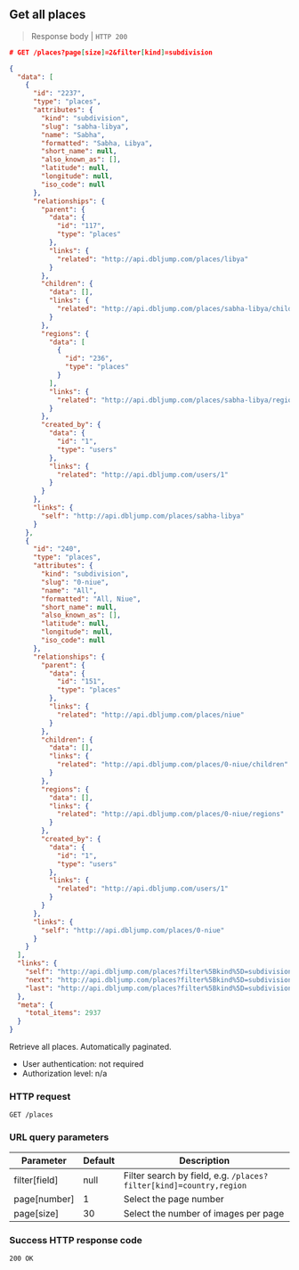 ## <a name="places_index"></a>Get all places

> Response body | `HTTP 200`

```JSON
# GET /places?page[size]=2&filter[kind]=subdivision

{
  "data": [
    {
      "id": "2237",
      "type": "places",
      "attributes": {
        "kind": "subdivision",
        "slug": "sabha-libya",
        "name": "Sabha",
        "formatted": "Sabha, Libya",
        "short_name": null,
        "also_known_as": [],
        "latitude": null,
        "longitude": null,
        "iso_code": null
      },
      "relationships": {
        "parent": {
          "data": {
            "id": "117",
            "type": "places"
          },
          "links": {
            "related": "http://api.dbljump.com/places/libya"
          }
        },
        "children": {
          "data": [],
          "links": {
            "related": "http://api.dbljump.com/places/sabha-libya/children"
          }
        },
        "regions": {
          "data": [
            {
              "id": "236",
              "type": "places"
            }
          ],
          "links": {
            "related": "http://api.dbljump.com/places/sabha-libya/regions"
          }
        },
        "created_by": {
          "data": {
            "id": "1",
            "type": "users"
          },
          "links": {
            "related": "http://api.dbljump.com/users/1"
          }
        }
      },
      "links": {
        "self": "http://api.dbljump.com/places/sabha-libya"
      }
    },
    {
      "id": "240",
      "type": "places",
      "attributes": {
        "kind": "subdivision",
        "slug": "0-niue",
        "name": "All",
        "formatted": "All, Niue",
        "short_name": null,
        "also_known_as": [],
        "latitude": null,
        "longitude": null,
        "iso_code": null
      },
      "relationships": {
        "parent": {
          "data": {
            "id": "151",
            "type": "places"
          },
          "links": {
            "related": "http://api.dbljump.com/places/niue"
          }
        },
        "children": {
          "data": [],
          "links": {
            "related": "http://api.dbljump.com/places/0-niue/children"
          }
        },
        "regions": {
          "data": [],
          "links": {
            "related": "http://api.dbljump.com/places/0-niue/regions"
          }
        },
        "created_by": {
          "data": {
            "id": "1",
            "type": "users"
          },
          "links": {
            "related": "http://api.dbljump.com/users/1"
          }
        }
      },
      "links": {
        "self": "http://api.dbljump.com/places/0-niue"
      }
    }
  ],
  "links": {
    "self": "http://api.dbljump.com/places?filter%5Bkind%5D=subdivision&page%5Bnumber%5D=1&page%5Bsize%5D=2",
    "next": "http://api.dbljump.com/places?filter%5Bkind%5D=subdivision&page%5Bnumber%5D=2&page%5Bsize%5D=2",
    "last": "http://api.dbljump.com/places?filter%5Bkind%5D=subdivision&page%5Bnumber%5D=1321&page%5Bsize%5D=2"
  },
  "meta": {
    "total_items": 2937
  }
}
```

Retrieve all places. Automatically paginated.

* User authentication: not required
* Authorization level: n/a

### HTTP request

`GET /places`

### URL query parameters

Parameter | Default | Description
--------- | ------- | -----------
filter[field] | null | Filter search by field, e.g. `/places?filter[kind]=country,region`
page[number] | 1 | Select the page number
page[size] | 30 | Select the number of images per page

### Success HTTP response code

`200 OK`
